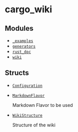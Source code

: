 # cargo_wiki 


## Modules

- [`_examples`](./_examples/README.md)
- [`generators`](./generators/README.md)
- [`rust_doc`](./rust_doc/README.md)
- [`wiki`](./wiki/README.md)
## Structs

- [`Configuration`](./struct.Configuration.md)
- [`MarkdownFlavor`](./enum.MarkdownFlavor.md)

	Markdown Flavor to be used
- [`WikiStructure`](./enum.WikiStructure.md)

	Structure of the wiki
